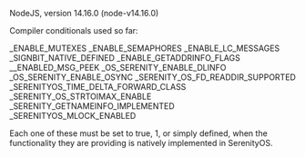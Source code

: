 NodeJS, version 14.16.0 (node-v14.16.0)

Compiler conditionals used so far:

_ENABLE_MUTEXES
_ENABLE_SEMAPHORES
_ENABLE_LC_MESSAGES
_SIGNBIT_NATIVE_DEFINED
_ENABLE_GETADDRINFO_FLAGS
__ENABLED_MSG_PEEK
_OS_SERENITY_ENABLE_DLINFO
_OS_SERENITY_ENABLE_OSYNC
_SERENITY_OS_FD_READDIR_SUPPORTED
_SERENITYOS_TIME_DELTA_FORWARD_CLASS
_SERENITY_OS_STRTOIMAX_ENABLE
_SERENITY_GETNAMEINFO_IMPLEMENTED
_SERENITYOS_MLOCK_ENABLED

Each one of these must be set to true, 1, or simply defined, when the functionality they are providing is natively implemented in SerenityOS.

